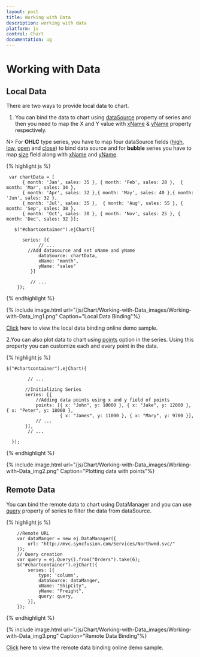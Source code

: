 ```yaml
---
layout: post
title: Working with Data
description: working with data                                                   
platform: js
control: Chart
documentation: ug
---
```


# Working with Data

## Local Data

There are two ways to provide local data to chart.

1. You can bind the data to chart using [dataSource](../api/ejchart#members:series-datasource) property of series and then you need to map the X and Y value with [xName](../api/ejchart#members:series-xname) & [yName](../api/ejchart#members:series-yname) property respectively.

N> For **OHLC** type series, you have to map four dataSource fields ([high](../api/ejchart#members:series-high), [low](../api/ejchart#members:series-low), [open](../api/ejchart#members:series-open) and [close](../api/ejchart#members:series-close)) to bind data source and for **bubble** series you have to map [size](../api/ejchart#members:series-size) field along with [xName](../api/ejchart#members:series-xname) and [yName](../api/ejchart#members:series-yname). 


{% highlight js %}

     var chartData = [
          { month: 'Jan', sales: 35 }, { month: 'Feb', sales: 28 },  { month: 'Mar', sales: 34 },
          { month: 'Apr', sales: 32 },{ month: 'May', sales: 40 },{ month: 'Jun', sales: 32 },
          { month: 'Jul', sales: 35 },  { month: 'Aug', sales: 55 }, { month: 'Sep', sales: 38 },
          { month: 'Oct', sales: 30 }, { month: 'Nov', sales: 25 }, { month: 'Dec', sales: 32 }];

       $("#chartcontainer").ejChart({
                    
          series: [{
                // ... 
         	//Add datasource and set xName and yName 
                dataSource: chartData, 
                xName: "month", 
                yName: "sales"		
             }]

             // ...
        });


{% endhighlight %}

{% include image.html url="/js/Chart/Working-with-Data_images/Working-with-Data_img1.png" Caption="Local Data Binding"%}

[Click](http://js.syncfusion.com/demos/web/#!/azure/chart/databinding/localdata) here to view the local data binding online demo sample.


2.You can also plot data to chart using [points](../api/ejchart.html#members:series-points) option in the series. Using this property you can customize each and every point in the data.

{% highlight js %}

    $("#chartcontainer").ejChart({

            // ...

           //Initializing Series
           series: [{
               //Adding data points using x and y field of points
               points: [{ x: "John", y: 10000 }, { x: "Jake", y: 12000 }, { x: "Peter", y: 18000 },
                        { x: "James", y: 11000 }, { x: "Mary", y: 9700 }],
               // ...
           }],
            // ...

      });


{% endhighlight %}

{% include image.html url="/js/Chart/Working-with-Data_images/Working-with-Data_img2.png" Caption="Plotting data with points"%}

## Remote Data

You can bind the remote data to chart using DataManager and you can use [query]((../api/ejchart#members:series-query)) property of series to filter the data from dataSource.


{% highlight js %}

        //Remote URL           
        var dataManger = new ej.DataManager({
            url: "http://mvc.syncfusion.com/Services/Northwnd.svc/"
        });
        // Query creation
        var query = ej.Query().from("Orders").take(6);
        $("#chartcontainer").ejChart({
            series: [{
                type: 'column',
                dataSource: dataManger,
                xName: "ShipCity",
                yName: "Freight",
                query: query,
            }],
        });

{% endhighlight %}

{% include image.html url="/js/Chart/Working-with-Data_images/Working-with-Data_img3.png" Caption="Remote Data Binding"%}

[Click](http://js.syncfusion.com/demos/web/#!/azure/chart/databinding/remotedata) here to view the remote data binding online demo sample.	